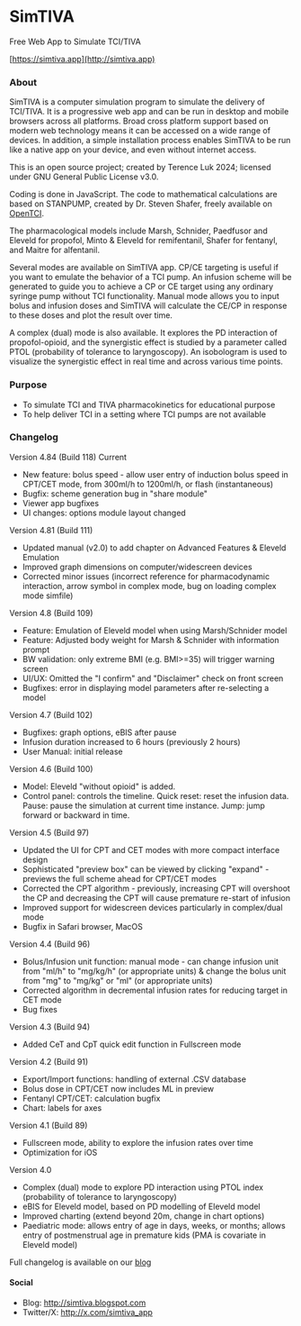 # SimTIVA
 Free Web App to Simulate TCI/TIVA
 
 [https://simtiva.app](http://simtiva.app)

### About
SimTIVA is a computer simulation program to simulate the delivery of TCI/TIVA. It is a progressive web app and can be run in desktop and mobile browsers across all platforms. Broad cross platform support based on modern web technology means it can be accessed on a wide range of devices. In addition, a simple installation process enables SimTIVA to be run like a native app on your device, and even without internet access. 

This is an open source project; created by Terence Luk 2024; licensed under GNU General Public License v3.0.

Coding is done in JavaScript. The code to mathematical calculations are based on STANPUMP, created by Dr. Steven Shafer, freely available on [OpenTCI](http://opentci.org/code/stanpump).

The pharmacological models include Marsh, Schnider, Paedfusor and Eleveld for propofol, Minto & Eleveld for remifentanil, Shafer for fentanyl, and Maitre for alfentanil.

Several modes are available on SimTIVA app. CP/CE targeting is useful if you want to emulate the behavior of a TCI pump. An infusion scheme will be generated to guide you to achieve a CP or CE target using any ordinary syringe pump without TCI functionality. Manual mode allows you to input bolus and infusion doses and SimTIVA will calculate the CE/CP in response to these doses and plot the result over time. 

A complex (dual) mode is also available. It explores the PD interaction of propofol-opioid, and the synergistic effect is studied by a parameter called PTOL (probability of tolerance to laryngoscopy). An isobologram is used to visualize the synergistic effect in real time and across various time points.

### Purpose
- To simulate TCI and TIVA pharmacokinetics for educational purpose
- To help deliver TCI in a setting where TCI pumps are not available

### Changelog
 Version 4.84 (Build 118) Current
 - New feature: bolus speed - allow user entry of induction bolus speed in CPT/CET mode, from 300ml/h to 1200ml/h, or flash (instantaneous)
 - Bugfix: scheme generation bug in "share module"
 - Viewer app bugfixes
 - UI changes: options module layout changed

 Version 4.81 (Build 111) 
 - Updated manual (v2.0) to add chapter on Advanced Features & Eleveld Emulation
 - Improved graph dimensions on computer/widescreen devices
 - Corrected minor issues (incorrect reference for pharmacodynamic interaction, arrow symbol in complex mode, bug on loading complex mode simfile)
   
 Version 4.8 (Build 109) 
 - Feature: Emulation of Eleveld model when using Marsh/Schnider model
 - Feature: Adjusted body weight for Marsh & Schnider with information prompt
 - BW validation: only extreme BMI (e.g. BMI>=35) will trigger warning screen
 - UI/UX: Omitted the "I confirm" and "Disclaimer" check on front screen
 - Bugfixes: error in displaying model parameters after re-selecting a model
 
 Version 4.7 (Build 102)
 - Bugfixes: graph options, eBIS after pause
 - Infusion duration increased to 6 hours (previously 2 hours)
 - User Manual: initial release
   
 Version 4.6 (Build 100) 
 - Model: Eleveld "without opioid" is added.
 - Control panel: controls the timeline. Quick reset: reset the infusion data. Pause: pause the simulation at current time instance. Jump: jump forward or backward in time.
   
 Version 4.5 (Build 97) 
 - Updated the UI for CPT and CET modes with more compact interface design
 - Sophisticated "preview box" can be viewed by clicking "expand" - previews the full scheme ahead for CPT/CET modes
 - Corrected the CPT algorithm - previously, increasing CPT will overshoot the CP and decreasing the CPT will cause premature re-start of infusion
 - Improved support for widescreen devices particularly in complex/dual mode
 - Bugfix in Safari browser, MacOS
   
 Version 4.4 (Build 96)
 - Bolus/Infusion unit function: manual mode - can change infusion unit from "ml/h" to "mg/kg/h" (or appropriate units) & change the bolus unit from "mg" to "mg/kg" or "ml" (or appropriate units)
 - Corrected algorithm in decremental infusion rates for reducing target in CET mode
 - Bug fixes
   
 Version 4.3 (Build 94) 
 - Added CeT and CpT quick edit function in Fullscreen mode 
 
 Version 4.2 (Build 91)
 - Export/Import functions: handling of external .CSV database
 - Bolus dose in CPT/CET now includes ML in preview
 - Fentanyl CPT/CET: calculation bugfix
 - Chart: labels for axes
 
 Version 4.1 (Build 89)
 - Fullscreen mode, ability to explore the infusion rates over time
 - Optimization for iOS

 Version 4.0
 - Complex (dual) mode to explore PD interaction using PTOL index (probability of tolerance to laryngoscopy)
 - eBIS for Eleveld model, based on PD modelling of Eleveld model
 - Improved charting (extend beyond 20m, change in chart options)
 - Paediatric mode: allows entry of age in days, weeks, or months; allows entry of postmenstrual age in premature kids (PMA is covariate in Eleveld model)

 Full changelog is available on our [blog](https://simtiva.blogspot.com/p/changelog.html)

 #### Social
 - Blog: http://simtiva.blogspot.com
 - Twitter/X: http://x.com/simtiva_app
